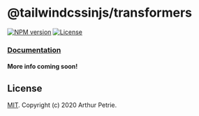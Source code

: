# @tailwindcssinjs/transformers


[![NPM version](https://badgen.net/npm/v/@tailwindcssinjs/transformers)](https://www.npmjs.com/package/@tailwindcssinjs/transformers)
[![License](https://badgen.net/npm/license/@tailwindcssinjs/transformers)](https://www.npmjs.com/package/@tailwindcssinjs/transformers)

### [Documentation](https://github.com/Arthie/tailwindcssinjs)

#### More info coming soon!

## License

[MIT](LICENSE). Copyright (c) 2020 Arthur Petrie.